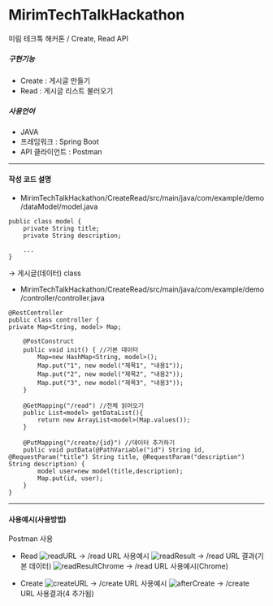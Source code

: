 # MirimTechTalkHackathon
미림 테크톡 해커톤 / Create, Read API


##### 구현기능
- Create : 게시글 만들기
- Read : 게시글 리스트 불러오기


##### 사용언어
- JAVA
- 프레임워크 : Spring Boot
- API 클라이언트 : Postman


---


#### 작성 코드 설명

* MirimTechTalkHackathon/CreateRead/src/main/java/com/example/demo/dataModel/model.java

```
public class model {
	private String title;
	private String description;
	
	...
}
```
→ 게시글(데이터) class
<br>

* MirimTechTalkHackathon/CreateRead/src/main/java/com/example/demo/controller/controller.java

```
@RestController
public class controller {
private Map<String, model> Map;
	
	@PostConstruct
	public void init() { //기본 데이터
		Map=new HashMap<String, model>();
		Map.put("1", new model("제목1", "내용1"));
		Map.put("2", new model("제목2", "내용2"));
		Map.put("3", new model("제목3", "내용3"));
	}
	
	@GetMapping("/read") //전체 읽어오기
	public List<model> getDataList(){
		return new ArrayList<model>(Map.values());
	}
	
	@PutMapping("/create/{id}") //데이터 추가하기
	public void putData(@PathVariable("id") String id, @RequestParam("title") String title, @RequestParam("description") String description) {
		model user=new model(title,description);	
		Map.put(id, user); 
	}
}
```


---
#### 사용예시(사용방법)
Postman 사용
* Read
![readURL](https://user-images.githubusercontent.com/81640695/134329032-1b8c1180-65bb-47db-902b-fdaf18c08bdf.png)
→ /read URL 사용예시
![readResult](https://user-images.githubusercontent.com/81640695/134329370-b87eab21-17c1-41c8-bed0-2a0c74716961.png)
→ /read URL 결과(기본 데이터)
![readResultChrome](https://user-images.githubusercontent.com/81640695/134329411-9f567098-7700-4e4c-8ad5-e53dc193d447.PNG)
→ /read URL 사용예시(Chrome)


* Create
![createURL](https://user-images.githubusercontent.com/81640695/134329605-409abe9e-9bec-4d5c-8ab8-5ec0adabfa88.png)
→ /create URL 사용예시
![afterCreate](https://user-images.githubusercontent.com/81640695/134329627-f5295504-ac98-4c63-befe-906854cca72e.png)
→ /create URL 사용결과(4 추가됨)
